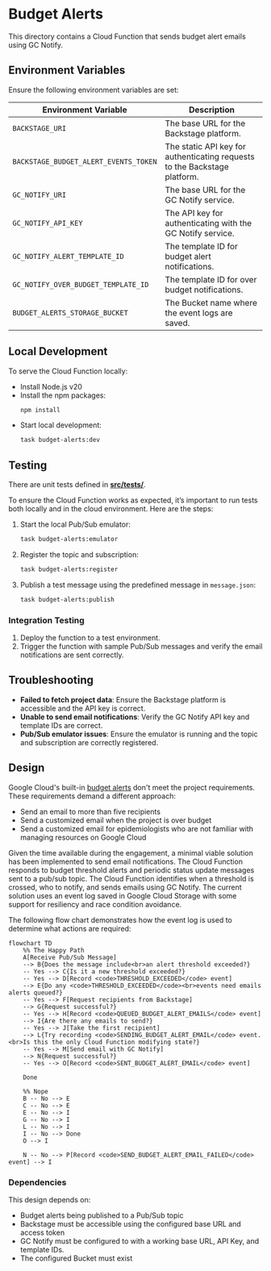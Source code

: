# Budget Alerts

This directory contains a Cloud Function that sends budget alert emails using GC Notify.

## Environment Variables

Ensure the following environment variables are set:

| Environment Variable                  | Description                                                               |
| ------------------------------------- | ------------------------------------------------------------------------- |
| `BACKSTAGE_URI`                       | The base URL for the Backstage platform.                                  |
| `BACKSTAGE_BUDGET_ALERT_EVENTS_TOKEN` | The static API key for authenticating requests to the Backstage platform. |
| `GC_NOTIFY_URI`                       | The base URL for the GC Notify service.                                   |
| `GC_NOTIFY_API_KEY`                   | The API key for authenticating with the GC Notify service.                |
| `GC_NOTIFY_ALERT_TEMPLATE_ID`         | The template ID for budget alert notifications.                           |
| `GC_NOTIFY_OVER_BUDGET_TEMPLATE_ID`   | The template ID for over budget notifications.                            |
| `BUDGET_ALERTS_STORAGE_BUCKET`        | The Bucket name where the event logs are saved.                           |

## Local Development

To serve the Cloud Function locally:

- Install Node.js v20
- Install the npm packages:
  ```sh
  npm install
  ```
- Start local development:
  ```sh
  task budget-alerts:dev
  ```

## Testing

There are unit tests defined in [**src/**tests**/**](./src/__tests__/).

To ensure the Cloud Function works as expected, it’s important to run tests both locally and in the cloud environment. Here are the steps:

1. Start the local Pub/Sub emulator:
   ```sh
   task budget-alerts:emulator
   ```
2. Register the topic and subscription:
   ```sh
   task budget-alerts:register
   ```
3. Publish a test message using the predefined message in `message.json`:
   ```sh
   task budget-alerts:publish
   ```

### Integration Testing

1. Deploy the function to a test environment.
2. Trigger the function with sample Pub/Sub messages and verify the email notifications are sent correctly.

## Troubleshooting

- **Failed to fetch project data**: Ensure the Backstage platform is accessible and the API key is correct.
- **Unable to send email notifications**: Verify the GC Notify API key and template IDs are correct.
- **Pub/Sub emulator issues**: Ensure the emulator is running and the topic and subscription are correctly registered.

## Design

Google Cloud's built-in [budget alerts](https://cloud.google.com/billing/docs/how-to/budgets) don't meet the project requirements. These requirements demand a different approach:

- Send an email to more than five recipients
- Send a customized email when the project is over budget
- Send a customized email for epidemiologists who are not familiar with managing resources on Google Cloud

Given the time available during the engagement, a minimal viable solution has been implemented to send email notifications. The Cloud Function responds to budget threshold alerts and periodic status update messages sent to a pub/sub topic. The Cloud Function identifies when a threshold is crossed, who to notify, and sends emails using GC Notify. The current solution uses an event log saved in Google Cloud Storage with some support for resiliency and race condition avoidance.

The following flow chart demonstrates how the event log is used to determine what actions are required:

```mermaid
flowchart TD
    %% The Happy Path
    A[Receive Pub/Sub Message]
    --> B{Does the message include<br>an alert threshold exceeded?}
    -- Yes --> C{Is it a new threshold exceeded?}
    -- Yes --> D[Record <code>THRESHOLD_EXCEEDED</code> event]
    --> E{Do any <code>THRESHOLD_EXCEEDED</code><br>events need emails alerts queued?}
    -- Yes --> F[Request recipients from Backstage]
    --> G{Request successful?}
    -- Yes --> H[Record <code>QUEUED_BUDGET_ALERT_EMAILS</code> event]
    --> I{Are there any emails to send?}
    -- Yes --> J[Take the first recipient]
    --> L{Try recording <code>SENDING_BUDGET_ALERT_EMAIL</code> event.<br>Is this the only Cloud Function modifying state?}
    -- Yes --> M[Send email with GC Notify]
    --> N{Request successful?}
    -- Yes --> O[Record <code>SENT_BUDGET_ALERT_EMAIL</code> event]

    Done

    %% Nope
    B -- No --> E
    C -- No --> E
    E -- No --> I
    G -- No --> I
    L -- No --> I
    I -- No --> Done
    O --> I

    N -- No --> P[Record <code>SEND_BUDGET_ALERT_EMAIL_FAILED</code> event] --> I
```

### Dependencies

This design depends on:

- Budget alerts being published to a Pub/Sub topic
- Backstage must be accessible using the configured base URL and access token
- GC Notify must be configured to with a working base URL, API Key, and template IDs.
- The configured Bucket must exist
